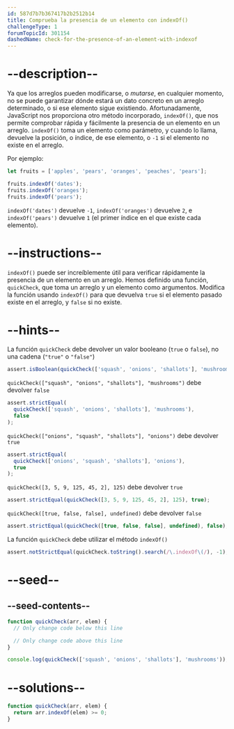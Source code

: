 ```yaml
---
id: 587d7b7b367417b2b2512b14
title: Comprueba la presencia de un elemento con indexOf()
challengeType: 1
forumTopicId: 301154
dashedName: check-for-the-presence-of-an-element-with-indexof
---
```


# --description--

Ya que los arreglos pueden modificarse, o *mutarse*, en cualquier momento, no se puede garantizar dónde estará un dato concreto en un arreglo determinado, o si ese elemento sigue existiendo. Afortunadamente, JavaScript nos proporciona otro método incorporado, `indexOf()`, que nos permite comprobar rápida y fácilmente la presencia de un elemento en un arreglo. `indexOf()` toma un elemento como parámetro, y cuando lo llama, devuelve la posición, o índice, de ese elemento, o `-1` si el elemento no existe en el arreglo.

Por ejemplo:

```js
let fruits = ['apples', 'pears', 'oranges', 'peaches', 'pears'];

fruits.indexOf('dates');
fruits.indexOf('oranges');
fruits.indexOf('pears');
```

`indexOf('dates')` devuelve `-1`, `indexOf('oranges')` devuelve `2`, e `indexOf('pears')` devuelve `1` (el primer índice en el que existe cada elemento).

# --instructions--

`indexOf()` puede ser increíblemente útil para verificar rápidamente la presencia de un elemento en un arreglo. Hemos definido una función, `quickCheck`, que toma un arreglo y un elemento como argumentos. Modifica la función usando `indexOf()` para que devuelva `true` si el elemento pasado existe en el arreglo, y `false` si no existe.

# --hints--

La función `quickCheck` debe devolver un valor booleano (`true` o `false`), no una cadena (`"true"` o `"false"`)

```js
assert.isBoolean(quickCheck(['squash', 'onions', 'shallots'], 'mushrooms'));
```

`quickCheck(["squash", "onions", "shallots"], "mushrooms")` debe devolver `false`

```js
assert.strictEqual(
  quickCheck(['squash', 'onions', 'shallots'], 'mushrooms'),
  false
);
```

`quickCheck(["onions", "squash", "shallots"], "onions")` debe devolver `true`

```js
assert.strictEqual(
  quickCheck(['onions', 'squash', 'shallots'], 'onions'),
  true
);
```

`quickCheck([3, 5, 9, 125, 45, 2], 125)` debe devolver `true`

```js
assert.strictEqual(quickCheck([3, 5, 9, 125, 45, 2], 125), true);
```

`quickCheck([true, false, false], undefined)` debe devolver `false`

```js
assert.strictEqual(quickCheck([true, false, false], undefined), false);
```

La función `quickCheck` debe utilizar el método `indexOf()`

```js
assert.notStrictEqual(quickCheck.toString().search(/\.indexOf\(/), -1);
```

# --seed--

## --seed-contents--

```js
function quickCheck(arr, elem) {
  // Only change code below this line

  // Only change code above this line
}

console.log(quickCheck(['squash', 'onions', 'shallots'], 'mushrooms'));
```

# --solutions--

```js
function quickCheck(arr, elem) {
  return arr.indexOf(elem) >= 0; 
}
```

